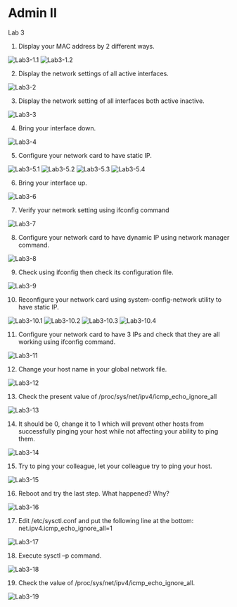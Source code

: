 # Admin II
Lab 3

1. Display your MAC address by 2 different ways.

![Lab3-1.1](https://github.com/ragia-abdallah/Admin-II-Labs/blob/main/AdminII/Lab3-1.1.png)
![Lab3-1.2](https://github.com/ragia-abdallah/Admin-II-Labs/blob/main/AdminII/Lab3-1.2.png)

2. Display the network settings of all active interfaces.

![Lab3-2](https://github.com/ragia-abdallah/Admin-II-Labs/blob/main/AdminII/Lab3-2.png)

3. Display the network setting of all interfaces both active inactive.

![Lab3-3](https://github.com/ragia-abdallah/Admin-II-Labs/blob/main/AdminII/Lab3-3.png)

4. Bring your interface down.

![Lab3-4](https://github.com/ragia-abdallah/Admin-II-Labs/blob/main/AdminII/Lab3-4.png)

5. Configure your network card to have static IP.

![Lab3-5.1](https://github.com/ragia-abdallah/Admin-II-Labs/blob/main/AdminII/Lab3-5.1.png)
![Lab3-5.2](https://github.com/ragia-abdallah/Admin-II-Labs/blob/main/AdminII/Lab3-5.2.png)
![Lab3-5.3](https://github.com/ragia-abdallah/Admin-II-Labs/blob/main/AdminII/Lab3-5.3.png)
![Lab3-5.4](https://github.com/ragia-abdallah/Admin-II-Labs/blob/main/AdminII/Lab3-5.4.png)

6. Bring your interface up.

![Lab3-6](https://github.com/ragia-abdallah/Admin-II-Labs/blob/main/AdminII/Lab3-6.png)

7. Verify your network setting using ifconfig command

![Lab3-7](https://github.com/ragia-abdallah/Admin-II-Labs/blob/main/AdminII/Lab3-7.png)

8. Configure your network card to have dynamic IP using network manager command.

![Lab3-8](https://github.com/ragia-abdallah/Admin-II-Labs/blob/main/AdminII/Lab3-8.png)

9. Check using ifconfig then check its configuration file.

![Lab3-9](https://github.com/ragia-abdallah/Admin-II-Labs/blob/main/AdminII/Lab3-9.png)

10. Reconfigure your network card using system-config-network utility to have static IP.

![Lab3-10.1](https://github.com/ragia-abdallah/Admin-II-Labs/blob/main/AdminII/Lab3-10.1.png)
![Lab3-10.2](https://github.com/ragia-abdallah/Admin-II-Labs/blob/main/AdminII/Lab3-10.2.png)
![Lab3-10.3](https://github.com/ragia-abdallah/Admin-II-Labs/blob/main/AdminII/Lab3-10.3.png)
![Lab3-10.4](https://github.com/ragia-abdallah/Admin-II-Labs/blob/main/AdminII/Lab3-10.4.png)

11. Configure your network card to have 3 IPs and check that they are all working using ifconfig command.

![Lab3-11](https://github.com/ragia-abdallah/Admin-II-Labs/blob/main/AdminII/Lab3-11.png)

12. Change your host name in your global network file.

![Lab3-12](https://github.com/ragia-abdallah/Admin-II-Labs/blob/main/AdminII/Lab3-12.png)

13. Check the present value of /proc/sys/net/ipv4/icmp_echo_ignore_all

![Lab3-13](https://github.com/ragia-abdallah/Admin-II-Labs/blob/main/AdminII/Lab3-13.png)

14. It should be 0, change it to 1 which will prevent other hosts from successfully pinging your host while not affecting your ability to ping them.

![Lab3-14](https://github.com/ragia-abdallah/Admin-II-Labs/blob/main/AdminII/Lab3-14.png)

15. Try to ping your colleague, let your colleague try to ping your host.

![Lab3-15](https://github.com/ragia-abdallah/Admin-II-Labs/blob/main/AdminII/Lab3-15.png)

16. Reboot and try the last step. What happened? Why?

![Lab3-16](https://github.com/ragia-abdallah/Admin-II-Labs/blob/main/AdminII/Lab3-16.png)

17. Edit /etc/sysctl.conf and put the following line at the bottom:
net.ipv4.icmp_echo_ignore_all=1

![Lab3-17](https://github.com/ragia-abdallah/Admin-II-Labs/blob/main/AdminII/Lab3-17.png)

18. Execute sysctl –p command.

![Lab3-18](https://github.com/ragia-abdallah/Admin-II-Labs/blob/main/AdminII/Lab3-18.png)

19. Check the value of /proc/sys/net/ipv4/icmp_echo_ignore_all.

![Lab3-19](https://github.com/ragia-abdallah/Admin-II-Labs/blob/main/AdminII/Lab3-19.png)



